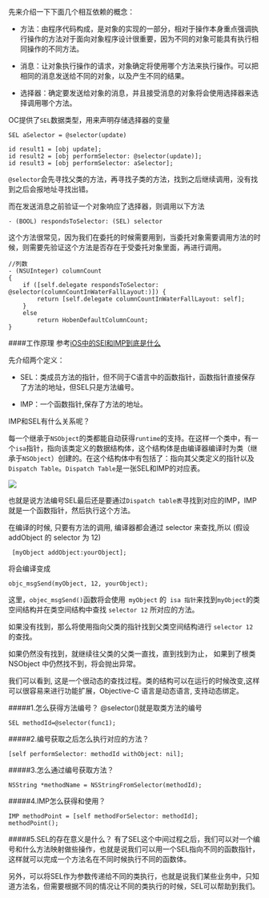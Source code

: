 先来介绍一下下面几个相互依赖的概念：
- 方法：由程序代码构成，是对象的实现的一部分，相对于操作本身重点强调执行操作的方法对于面向对象程序设计很重要，因为不同的对象可能具有执行相同操作的不同方法。

- 消息：让对象执行操作的请求，对象确定将使用哪个方法来执行操作。可以把相同的消息发送给不同的对象，以及产生不同的结果。

- 选择器：确定要发送给对象的消息，并且接受消息的对象将会使用选择器来选择调用哪个方法。

OC提供了`SEL`数据类型，用来声明存储选择器的变量
```
SEL aSelector = @selector(update)

id result1 = [obj update];
id result2 = [obj performSelector: @selector(update)];
id result3 = [obj performSelector: aSelector];
```
`@selector`会先寻找父类的方法，再寻找子类的方法，找到之后继续调用，没有找到之后会报地址寻找出错。

而在发送消息之前验证一个对象响应了选择器，则调用以下方法
```
- (BOOL) respondsToSelector: (SEL) selector
```
这个方法很常见，因为我们在委托的时候需要用到，当委托对象需要调用方法的时候，则需要先验证这个方法是否存在于受委托对象里面，再进行调用。
```
//列数
- (NSUInteger) columnCount
{
    if ([self.delegate respondsToSelector: @selector(columnCountInWaterFallLayout:)]) {
        return [self.delegate columnCountInWaterFallLayout: self];
    }
    else
        return HobenDefaultColumnCount;
}
```
####工作原理
参考[iOS中的SEl和IMP到底是什么](https://www.jianshu.com/p/4a09d5ebdc2c)

先介绍两个定义：

- SEL：类成员方法的指针，但不同于C语言中的函数指针，函数指针直接保存了方法的地址，但SEL只是方法编号。

- IMP：一个函数指针,保存了方法的地址。

IMP和SEL有什么关系呢？

每一个继承于`NSObject`的类都能自动获得`runtime`的支持。在这样一个类中，有一个`isa`指针，指向该类定义的数据结构体，这个结构体是由编译器编译时为类（继承于`NSObject`）创建的。在这个结构体中有包括了：指向其父类定义的指针以及`Dispatch Table`。`Dispatch Table`是一张SEL和IMP的对应表。

![](https://upload-images.jianshu.io/upload_images/8407639-5c647b37f852879e.png?imageMogr2/auto-orient/strip%7CimageView2/2/w/1240)

也就是说方法编号SEL最后还是要通过`Dispatch table表`寻找到对应的IMP，IMP就是一个函数指针，然后执行这个方法。

在编译的时候, 只要有方法的调用, 编译器都会通过 selector 来查找,所以 (假设 addObject 的 selector 为 12)
```
 [myObject addObject:yourObject]; 
```
将会编译变成
```
objc_msgSend(myObject, 12, yourObject);
```
这里，`objec_msgSend()`函数将会使用` myObject` 的` isa 指针`来找到` myObject `的类空间结构并在类空间结构中查找 `selector 12` 所对应的方法。

如果没有找到，那么将使用指向父类的指针找到父类空间结构进行 `selector 12` 的查找。

如果仍然没有找到，就继续往父类的父类一直找，直到找到为止， 如果到了根类 NSObject 中仍然找不到，将会抛出异常。

我们可以看到, 这是一个很动态的查找过程。类的结构可以在运行的时候改变,这样可以很容易来进行功能扩展，Objective-C 语言是动态语言, 支持动态绑定。

#####1.怎么获得方法编号？
@selector()就是取类方法的编号
```
SEL methodId=@selector(func1);
```
#####2.编号获取之后怎么执行对应的方法？
```
[self performSelector: methodId withObject: nil];
```
#####3.怎么通过编号获取方法？
```
NSString *methodName = NSStringFromSelector(methodId);
```
#####4.IMP怎么获得和使用？
```
IMP methodPoint = [self methodForSelector: methodId];
methodPoint();
```
#####5.SEL的存在意义是什么？
有了SEL这个中间过程之后，我们可以对一个编号和什么方法映射做些操作，也就是说我们可以用一个SEL指向不同的函数指针，这样就可以完成一个方法名在不同时候执行不同的函数体。

另外，可以将SEL作为参数传递给不同的类执行，也就是说我们某些业务中，只知道方法名，但需要根据不同的情况让不同的类执行的时候，SEL可以帮助到我们。